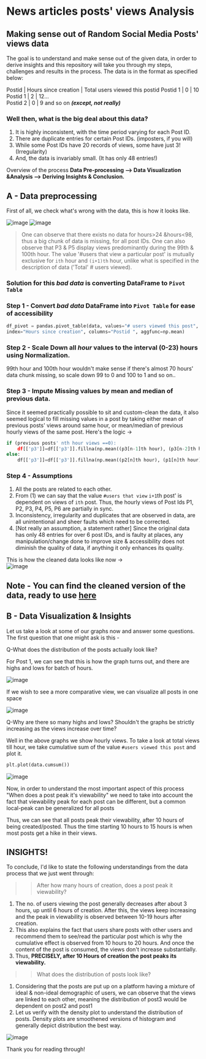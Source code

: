 # News articles posts' views Analysis
## Making sense out of Random Social Media Posts' views data

The goal is to understand and make sense out of the given data, in order to derive insights and this repository will take you through my steps, challenges and results in the process.
The data is in the format as specified below:

Postid | Hours since creation | Total users viewed this postid
Postid 1 | 0 | 10   
Postid 1 | 2 | 12...   
Postid 2 | 0 | 9 and so on ***(except, not really)***   

### Well then, what is the big deal about this data?

1. It is highly inconsistent, with the time period varying for each Post ID.
2. There are duplicate entries for certain Post IDs. (imposters, if you will)
3. While some Post IDs have 20 records of views, some have just 3! (Irregularity)
4. And, the data is invariably small. (It has only 48 entries!)

Overview of the process
**Data Pre-processing —> Data Visualization &Analysis —> Deriving Insights & Conclusion.**

## A - Data preprocessing

First of all, we check what's wrong with the data, this is how it looks like.

![image](https://user-images.githubusercontent.com/69042198/126679077-926895a4-e3ba-4fab-8210-14d92e4da601.png) ![image](https://user-images.githubusercontent.com/69042198/126681896-6e6a25ec-6cba-4539-ac1d-71a8b6a95ec2.png)


>One can observe that there exists no data for hours>24 &hours<98, thus a big chunk of data is missing, for all post IDs.
>One can also observe that P3 & P5 display views predominantly during the 99th & 100th hour.
>The value '#users that view a particular post' is mutually exclusive for `ith` hour and `(i+1)th` hour, unlike what is specified in the description of data ('Total' # users viewed).

### Solution for this *bad data* is converting DataFrame to **`Pivot Table`**

### Step 1 - Convert *bad data* DataFrame into **`Pivot Table` for ease of accessibility**

```python
df_pivot = pandas.pivot_table(data, values="# users viewed this post", 
index="Hours since creation", columns="Postid ", aggfunc=np.mean)
```

### Step 2 - Scale Down all *hour* values to the interval (0-23) hours using Normalization.

99th hour and 100th hour wouldn't make sense if there's almost 70 hours' data chunk missing, so scale down 99 to 0 and 100 to 1 and so on..

### Step 3 - Impute Missing values by mean and median of previous data.

Since it seemed practically possible to sit and custom-clean the data, it also seemed logical to fill missing values in a post by taking either mean of previous posts' views around same hour, or mean/median of previous hourly views of the same post.  Here's the logic →

```python
if (previous posts' nth hour views ==0):
	df[['p3']]=df[['p3']].fillna(np.mean((p3[n-1]th hour), (p3[n-2]th hour)..)
else:
	df[['p3']]=df[['p3']].fillna(np.mean((p2[n]th hour), (p1[n]th hour)..)
```
### Step 4 - Assumptions

1. All the posts are related to each other.
2. From (1) we can say that the value `#users that view` `i+1`th post' is dependent on views of `ith` post. Thus, the hourly views of Post Ids P1, P2, P3, P4, P5, P6 are partially in sync.
3. Inconsistency, irregularity and duplicates that are observed in data, are all unintentional and sheer faults which need to be corrected.
4. [Not really an assumption, a statement rather] Since the original data has only 48 entries for over 6 post IDs, and is faulty at places, any manipulation/change done to improve size & accessibility does not diminish the quality of data, if anything it only enhances its quality.

This is how the cleaned data looks like now  →    
![image](https://user-images.githubusercontent.com/69042198/126689468-14fc8170-3b6a-4313-a40d-8e43d167a3c5.png)

## **Note** - You can find the cleaned version of the data, ready to use [here](https://github.com/mrunallll/news-posts-views-analysis/blob/main/final_clean.xlsx)

## B - Data Visualization & Insights

Let us take a look at some of our graphs now and answer some questions. The first question that one might ask is this -

Q-What does the distribution of the posts actually look like?

For Post 1, we can see that this is how the graph turns out, and there are highs and lows for batch of hours.

![image](https://user-images.githubusercontent.com/69042198/126689494-5e9ebb0d-3191-4992-b428-529a6a8583ab.png)

If we wish to see a more comparative view, we can visualize all posts in one space

![image](https://user-images.githubusercontent.com/69042198/126689514-716e2500-5b82-470e-87a7-8088e8b23133.png)

Q-Why are there so many highs and lows? Shouldn't the graphs be strictly increasing as the views increase over time?

Well in the above graphs we show hourly views. To take a look at total views till hour, we take cumulative sum of the value `#users viewed this post` and plot it.

```python
plt.plot(data.cumsum())
```

![image](https://user-images.githubusercontent.com/69042198/126689558-6ec247cb-09dc-42b8-b6ab-0862a8b13310.png)

Now, in order to understand the most important aspect of this process "When does a post peak it's viewability" we need to take into account the fact that viewability peak for each post can be different, but a common local-peak can be generalized for all posts

Thus, we can see that all posts peak their viewability, after 10 hours of being created/posted. Thus the time starting 10 hours to 15 hours is when most posts get a hike in their views.

<h2>
	INSIGHTS! </h2>
	
To conclude, I'd like to state the following understandings from the data process that we just went through:
>>After how many hours of creation, does a post peak it viewability?
1. The no. of users viewing the post generally decreases after about 3 hours, up until 6 hours of creation. After this, the views keep increasing and the peak in viewability is observed between 10-19 hours after creation. 
2. This also explains the fact that users share posts with other users and recommend them to see/read the particular post which is why the cumulative effect is observed from 10 hours to 20 hours. And once the content of the post is consumed, the views don't increase substantially.
3. Thus, **PRECISELY, after 10 Hours of creation the post peaks its viewability.** 

>>What does the distribution of posts look like?
1. Considering that the posts are put up on a platform having a mixture of ideal & non-ideal demographic of users, we can observe that the views are linked to each other, meaning the distribution of post3 would be dependent on post2 and post1
2. Let us verify with the density plot to understand the distribution of posts. Density plots are smoothened versions of histogram and generally depict distribution the best way. 

![image](https://user-images.githubusercontent.com/69042198/126693212-1c8f911c-8d65-418d-8e2c-d55bd86a9db5.png)

Thank you for reading through! 
